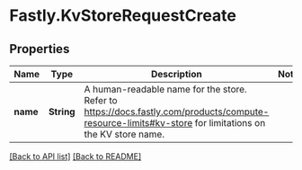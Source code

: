 # Fastly.KvStoreRequestCreate

## Properties

Name | Type | Description | Notes
------------ | ------------- | ------------- | -------------
**name** | **String** | A human-readable name for the store. Refer to https://docs.fastly.com/products/compute-resource-limits#kv-store for limitations on the KV store name. | 


[[Back to API list]](../../README.md#endpoints) [[Back to README]](../../README.md)
